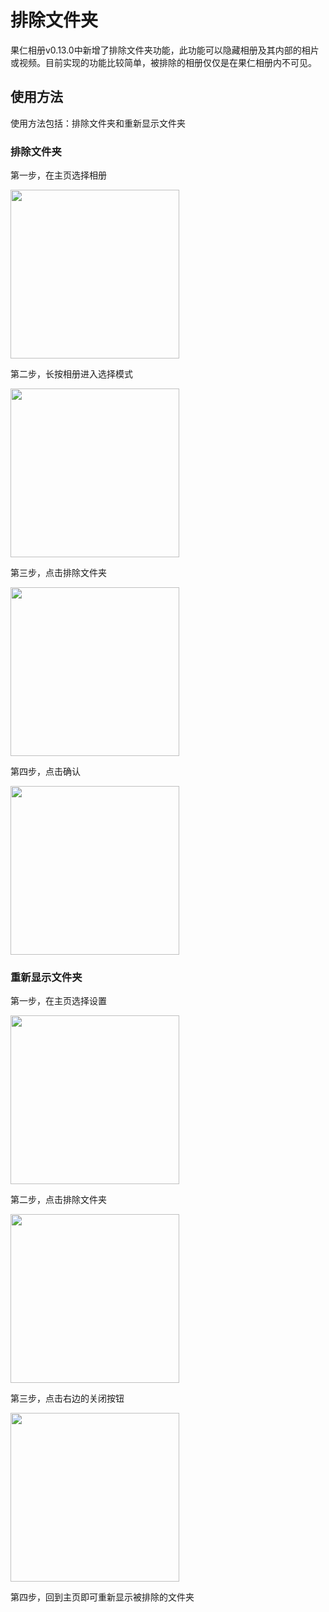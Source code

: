 # 排除文件夹

果仁相册v0.13.0中新增了排除文件夹功能，此功能可以隐藏相册及其内部的相片或视频。目前实现的功能比较简单，被排除的相册仅仅是在果仁相册内不可见。

## 使用方法

使用方法包括：排除文件夹和重新显示文件夹

### 排除文件夹

第一步，在主页选择相册

<img src="../imgs/Screenshot_2019-05-06-20-00-44-008_果仁相册.png" width="270"/>

第二步，长按相册进入选择模式

<img src="../imgs/Screenshot_2019-05-06-20-01-34-169_果仁相册.png" width="270"/>

第三步，点击排除文件夹

<img src="../imgs/Screenshot_2019-05-06-20-02-01-803_果仁相册.png" width="270"/>

第四步，点击确认

<img src="../imgs/Screenshot_2019-05-06-20-02-07-653_果仁相册.png" width="270"/>

### 重新显示文件夹

第一步，在主页选择设置

<img src="../imgs/Screenshot_2019-05-06-20-02-14-877_果仁相册.png" width="270"/>

第二步，点击排除文件夹

<img src="../imgs/Screenshot_2019-05-06-20-02-21-374_果仁相册.png" width="270"/>

第三步，点击右边的关闭按钮

<img src="../imgs/Screenshot_2019-05-06-20-02-31-820_果仁相册.png" width="270"/>

第四步，回到主页即可重新显示被排除的文件夹

